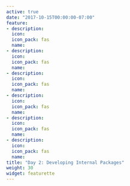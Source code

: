 ```yaml
---
active: true
date: "2017-10-15T00:00:00-07:00"
feature:
- description: 
  icon: 
  icon_pack: fas
  name: 
- description: 
  icon: 
  icon_pack: fas
  name: 
- description: 
  icon: 
  icon_pack: fas
  name: 
- description: 
  icon: 
  icon_pack: fas
  name: 
- description: 
  icon: 
  icon_pack: fas
  name: 
- description: 
  icon: 
  icon_pack: fas
  name: 
title: "Day 2: Developing Internal Packages"
weight: 30
widget: featurette
---
```

